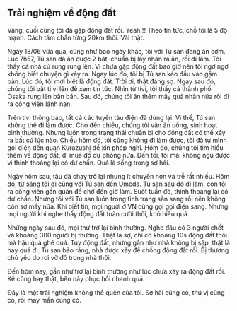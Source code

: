 Trải nghiệm về động đất
---

Vâng, cuối cùng tôi đã gặp động đất rồi. Yeah!!!
Theo tin tức, chỗ tôi là 5 độ mạnh. Cách tâm chấn từng 20km thôi. Vãi thật.

Ngày 18/06 vừa qua, cũng như bao ngày khác, tôi với Tú san đang ăn cơm. Lúc 7h57, Tú san đã ăn được 2 bát, chuẩn bị lấy nhãn ra ăn, rồi đi làm. Tôi thấy cả nhà cứ rung rung lên. Vì chưa gặp động đất bao giờ nên tôi ngơ ngơ không biết chuyện gì xảy ra.
Ngay lúc đó, tôi bị Tú san kéo đầu vào gậm bàn. Lúc đó, tôi mới biết là động đất. Trời ơi, thật đáng sợ. Ngay sau đó, chúng tôi bật ti vi lên để xem tin tức. Nhìn từ tivi, tôi thấy cả thành phố Osaka rung lên bần bần. Sau đó, chúng tôi ăn thêm mấy quả nhãn nữa rồi đi ra công viên lánh nạn.

Trên tivi thông báo, tất cả các tuyến tàu điện đã dừng lại. Vì thế, Tú san không thể đi làm được. Cho đến chiều, chúng tôi vẫn ăn uống, sinh hoạt bình thường. Nhưng luôn trong trạng thái chuẩn bị cho động đất có thể xảy ra bất cứ lúc nào. Chiều hôm đó, tôi cũng không đi làm được, tôi đã tự mình gọi điện đến quan Kurazushi để xin phép nghỉ. Hôm đó, chúng tôi tìm hiểu thêm về động đất, đi mua đồ dự phỏng nữa. Đến tối, tôi mãi không ngủ được vì thỉnh thoảng lại có dư chấn. Quả là sống trong sợ hãi. 

Ngày hôm sau, tàu đã chạy trở lại nhưng ít chuyến hơn và trễ rất nhiều. Hôm đó, từ sáng tôi đi cùng với Tú san đến Umeda. Tú san sau đó đi làm, còn tôi ra công viên gần quán để chờ đến giờ làm. 
Suốt tuần đó, thỉnh thoảng lại có dư chấn. Nhưng tôi với Tú san luôn trong tình trạng sẵn sang rồi nên không còn sợ mấy nữa.
Khi biết tin, mọi người ở VN cũng gọi gọi điện sang. Nhưng mọi người khi nghe thấy động đất toàn cười thôi, khó hiểu quá.

Những ngày sau đó, mọi thứ trở lại bình thường. Nghe đâu có 3 người chết và khoảng 300 người bị thương. Thật là sợ, chỉ có khoảng 10s động đất thôi mà hậu quả ghê quá.
Tuy động đất, nhưng gần như nhà không bị sập, thật là hay quá đi.  Tú san bảo rằng, nhà được xây để chống động đất rồi. Bị thương chủ yếu do rơi vỡ đồ trong nhà thôi.

Đến hôm nay, gần như trở lại bình thường như lúc chưa xảy ra động đất rồi.
Kể cũng hay thật, bên này phục hồi nhanh quá.

Đây là một trải nghiệm không thể quên của tôi. Sợ hãi cũng có, thú vị cũng có, rồi may mắn cũng có.
